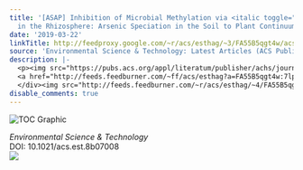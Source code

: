 ```yaml
---
title: '[ASAP] Inhibition of Microbial Methylation via <italic toggle="yes">arsM</italic>
  in the Rhizosphere: Arsenic Speciation in the Soil to Plant Continuum'
date: '2019-03-22'
linkTitle: http://feedproxy.google.com/~r/acs/esthag/~3/FA55B5qgt4w/acs.est.8b07008
source: 'Environmental Science & Technology: Latest Articles (ACS Publications)'
description: |-
  <p><img src="https://pubs.acs.org/appl/literatum/publisher/achs/journals/content/esthag/0/esthag.ahead-of-print/acs.est.8b07008/20190322/images/medium/es-2018-070082_0005.gif" alt="TOC Graphic"/></p><div><cite>Environmental Science & Technology</cite></div><div>DOI: 10.1021/acs.est.8b07008</div><div class="feedflare">
  <a href="http://feeds.feedburner.com/~ff/acs/esthag?a=FA55B5qgt4w:7lpFDhnH15U:yIl2AUoC8zA"><img src="http://feeds.feedburner.com/~ff/acs/esthag?d=yIl2AUoC8zA" border="0"></img></a>
  </div><img src="http://feeds.feedburner.com/~r/acs/esthag/~4/FA55B5qgt4w" height="1" width="1" ...
disable_comments: true
---
```

<p><img src="https://pubs.acs.org/appl/literatum/publisher/achs/journals/content/esthag/0/esthag.ahead-of-print/acs.est.8b07008/20190322/images/medium/es-2018-070082_0005.gif" alt="TOC Graphic"/></p><div><cite>Environmental Science & Technology</cite></div><div>DOI: 10.1021/acs.est.8b07008</div><div class="feedflare">
<a href="http://feeds.feedburner.com/~ff/acs/esthag?a=FA55B5qgt4w:7lpFDhnH15U:yIl2AUoC8zA"><img src="http://feeds.feedburner.com/~ff/acs/esthag?d=yIl2AUoC8zA" border="0"></img></a>
</div><img src="http://feeds.feedburner.com/~r/acs/esthag/~4/FA55B5qgt4w" height="1" width="1" ...